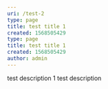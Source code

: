 ```yaml
---
uri: /test-2
type: page
title: test title 1
created: 1568505429
type: page
title: test title 1
created: 1568505429
author: admin
---
```


test description 1
test description
